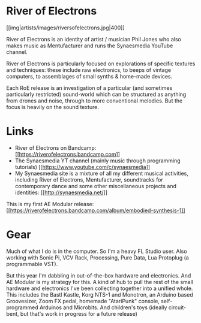 # River of Electrons

[[img|artists/images/riversofelectrons.jpg|400]]

River of Electrons is an identity of artist / musician Phil Jones who also makes music as Mentufacturer and runs the Synaesmedia YouTube channel.

River of Electrons is particularly focused on explorations of specific textures and techniques: these include raw electronics, to beeps of vintage computers, to assemblages of small synths & home-made devices.
 
Each RoE release is an investigation of a particular (and sometimes particularly restricted) sound-world which can be structured as anything from drones and noise, through to more conventional melodies. But the focus is heavily on the sound texture.

# Links

* River of Electrons on Bandcamp: [[https://riverofelectrons.bandcamp.com]]
* The Synaesmedia YT channel (mainly music through programming tutorials) [[https://www.youtube.com/c/synaesmedia]]
* My Synaesmedia site is a mixture of all my different musical activities, including River of Electrons, Mentufacturer, soundtracks for contemporary dance and some other miscellaneous projects and identities: [[http://synaesmedia.net/]]

This is my first AE Modular release: [[https://riverofelectrons.bandcamp.com/album/embodied-synthesis-1]]

# Gear

Much of what I do is in the computer. So I'm a heavy FL Studio user. Also working with Sonic Pi, VCV Rack, Processing, Pure Data, Lua Protoplug (a programmable VST).

But this year I'm dabbling in out-of-the-box hardware and electronics. And AE Modular is my strategy for this. A kind of hub to pull the rest of the small hardware and electronics I've been collecting together into a unified whole. This includes the Bastl Kastle,  Korg NTS-1 and Monotron, an Arduino based Groovesizer, Zoom FX pedal, homemade "AtariPunk" console, self-programmed Arduinos and Microbits. And children's toys (ideally circuit-bent, but that's work in progress for a future release)
